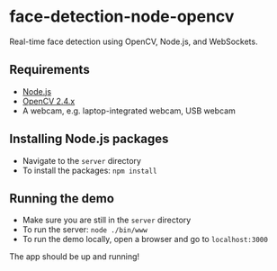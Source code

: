 # face-detection-node-opencv

Real-time face detection using OpenCV, Node.js, and WebSockets.

## Requirements

* [Node.js](http://nodejs.org/)
* [OpenCV 2.4.x](http://opencv.org/)
* A webcam, e.g. laptop-integrated webcam, USB webcam

## Installing Node.js packages

* Navigate to the `server` directory
* To install the packages: `npm install`

## Running the demo

* Make sure you are still in the `server` directory
* To run the server: `node ./bin/www`
* To run the demo locally, open a browser and go to `localhost:3000`

The app should be up and running!
